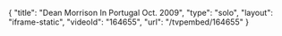 {
    "title": "Dean Morrison In Portugal Oct. 2009",
    "type": "solo",
    "layout": "iframe-static",
    "videoId": "164655",
    "url": "\/tvpembed\/164655"
}